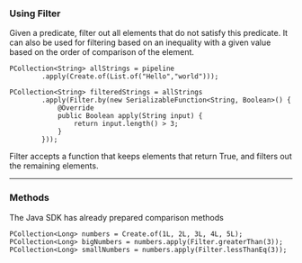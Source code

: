 ### Using Filter

Given a predicate, filter out all elements that do not satisfy this predicate. It can also be used for filtering based on an inequality with a given value based on the order of comparison of the element.

```
PCollection<String> allStrings = pipeline
        .apply(Create.of(List.of("Hello","world")));
                
PCollection<String> filteredStrings = allStrings
        .apply(Filter.by(new SerializableFunction<String, Boolean>() {
            @Override
            public Boolean apply(String input) {
                return input.length() > 3;
            }
        }));
```

Filter accepts a function that keeps elements that return True, and filters out the remaining elements.

---

### Methods

The Java SDK has already prepared comparison methods

```
PCollection<Long> numbers = Create.of(1L, 2L, 3L, 4L, 5L);
PCollection<Long> bigNumbers = numbers.apply(Filter.greaterThan(3));
PCollection<Long> smallNumbers = numbers.apply(Filter.lessThanEq(3));
```


